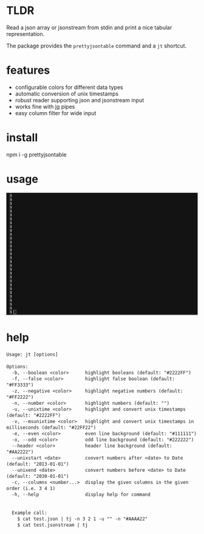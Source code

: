 # TLDR

Read a json array or jsonstream from stdin and print a nice tabular representation.

The package provides the `prettyjsontable` command and a `jt` shortcut.

# features
* configurable colors for different data types
* automatic conversion of unix timestamps
* robust reader supporting json and jsonstream input
* works fine with [jq](https://stedolan.github.io/jq/) pipes
* easy column filter for wide input

# install

npm i -g prettyjsontable

# usage

![demo.gif](https://github.com/mknj/prettyjsontable/raw/main/demo.gif)


# help

```
Usage: jt [options]

Options:
  -b, --boolean <color>      highlight booleans (default: "#2222FF")
  -f, --false <color>        highlight false boolean (default: "#FF3333")
  -z, --negative <color>     highlight negative numbers (default: "#FF2222")
  -n, --number <color>       highlight numbers (default: "")
  -u, --unixtime <color>     highlight and convert unix timestamps (default: "#2222FF")
  -v, --msunixtime <color>   highlight and convert unix timestamps in milliseconds (default: "#22FF22")
  -e, --even <color>         even line background (default: "#111111")
  -o, --odd <color>          odd line background (default: "#222222")
  --header <color>           header line background (default: "#AA2222")
  --unixstart <date>         convert numbers after <date> to Date (default: "2013-01-01")
  --unixend <date>           convert numbers before <date> to Date (default: "2030-01-01")
  -c, --columns <number...>  display the given columns in the given order (i.e. 3 4 1)
  -h, --help                 display help for command


  Example call:
    $ cat test.json | tj -n 3 2 1 -u "" -n "#AAAA22"
    $ cat test.jsonstream | tj

```